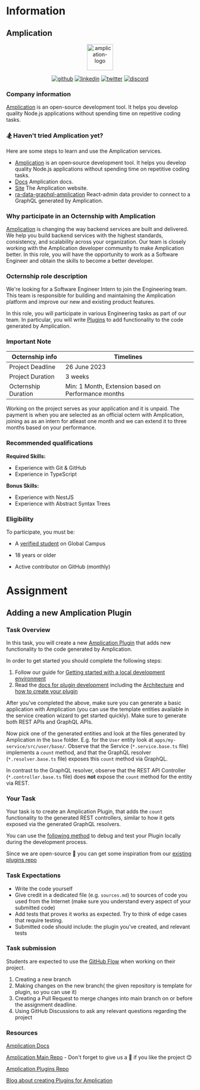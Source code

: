 # Information

## Amplication

<p align="center">
  <a href="https://amplication.com" target="_blank">
    <img alt="amplication-logo" height="70" alt="Amplication Logo" src="https://amplication.com/images/amplication-logo-purple.svg"/>
  </a>
</p>

<p align="center">
<a href="https://github.com/amplication/amplication" alt="github"><img src="https://img.shields.io/badge/github-@amplication--github-green.svg" alt="github"></img></a>
<a href="https://www.linkedin.com/company/amplication/" alt="linkedin"><img src="https://img.shields.io/badge/linkedin-@amplication--linkedin-9cf.svg" alt="linkedin"></img></a>
<a href="https://twitter.com/amplication" alt="twitter"><img src="https://img.shields.io/badge/twitter-@amplication--twitter-yellow.svg" alt="twitter"></img></a>
<a href="https://discord.com/invite/Z2CG3rUFnu" alt="discord"><img src="https://img.shields.io/badge/discord-@amplication--discord-red.svg" alt="discord"></img><a>

</p>

### Company information 

[Amplication](https://amplication.com/) is an open-source development tool. It helps you develop quality Node.js applications without spending time on repetitive coding tasks.

### 🏂 Haven't tried Amplication yet?
Here are some steps to learn and use the Amplication services.

- [Amplication](https://github.com/amplication/amplication) is an open‑source development tool. It helps you develop quality Node.js applications without spending time on repetitive coding tasks.
- [Docs](https://github.com/amplication/docs) Amplication docs.
- [Site](https://github.com/amplication/amplication-site) The Amplication website.
- [ra-data-graphql-amplication](https://github.com/amplication/ra-data-graphql-amplication) React-admin data provider to connect to a GraphQL generated by Amplication.


### Why participate in an Octernship with Amplication

[Amplication](https://amplication.com/) is changing the way backend services are built and delivered. We help you build backend services with the highest standards, consistency, and scalability across your organization. 
Our team is closely working with the Amplication developer community to make Amplication better. In this role, you will have the opportunity to work as a Software Engineer and obtain the skills to become a better developer.


### Octernship role description

We're looking for a Software Engineer Intern to join the Engineering team. This team is responsible for building and maintaining the Amplication platform and improve our new and existing product features.

In this role, you will participate in various Engineering tasks as part of our team. In particular, you will write [Plugins](https://docs.amplication.com/plugins/overview/) to add functionality to the code generated by Amplication.


### Important Note
| Octernship info      | Timelines|
| -------------        | --------------        |
| Project Deadline  | 26 June 2023         |
| Project Duration     | 3 weeks              |
| Octernship Duration  | Min: 1 Month, Extension based on Performance months |

Working on the project serves as your application and it is unpaid. The payment is when you are selected as an official octern with Amplication, joining as as an intern for atleast one month and we can extend it to three months based on your performance.


### Recommended qualifications

**Required Skills:**

- Experience with Git & GitHub
- Experience in TypeScript

**Bonus Skills:**

- Experience with NestJS
- Experience with Abstract Syntax Trees

### Eligibility

To participate, you must be:

* A [verified student](https://education.github.com/discount_requests/pack_application) on Global Campus

* 18 years or older

* Active contributor on GitHub (monthly)

# Assignment

## Adding a new Amplication Plugin

### Task Overview

In this task, you will create a new [Amplication Plugin](https://docs.amplication.com/plugins/overview/) that adds new functionality to the code generated by Amplication.

In order to get started you should complete the following steps:
1. Follow our guide for [Getting started with a local development environment](https://github.com/amplication/amplication#development-environment-local)
2. Read the [docs for plugin development](https://docs.amplication.com/plugins/overview/) including the [Architecture](https://docs.amplication.com/plugins/plugin-architecture/) and [how to create your plugin](https://docs.amplication.com/plugins/how-to-create-plugin/)

After you've completed the above, make sure you can generate a basic application with Amplication (you can use the template entities available in the service creation wizard to get started quickly). Make sure to generate both REST APIs and GraphQL APIs.

Now pick one of the generated entities and look at the files generated by Amplication in the `base` folder. E.g. for the `User` entity look at `apps/my-service/src/user/base/`.
Observe that the Service (`*.service.base.ts` file) implements a `count` method, and that the GraphQL resolver (`*.resolver.base.ts` file) exposes this `count` method via GraphQL.

In contrast to the GraphQL resolver, observe that the REST API Controller (`*.controller.base.ts` file) does **not** expose the `count` method for the entity via REST.

### Your Task 
Your task is to create an Amplication Plugin, that adds the `count` functionality to the generated REST controllers, similar to how it gets exposed via the generated GraphQL resolvers.

You can use the [following method](https://docs.amplication.com/plugins/how-to-test-plugin/) to debug and test your Plugin locally during the development process.

Since we are open-source 💜 you can get some inspiration from our [existing plugins repo](https://github.com/amplication/plugins)
  

### Task Expectations

- Write the code yourself
- Give credit in a dedicated file (e.g. `sources.md`) to sources of code you used from the Internet (make sure you understand every aspect of your submitted code)
- Add tests that proves it works as expected. Try to think of edge cases that require testing.
- Submitted code should include: the plugin you've created, and relevant tests

### Task submission

Students are expected to use the [GitHub Flow](https://docs.github.com/en/get-started/quickstart/github-flow) when working on their project. 

1. Creating a new branch
2. Making changes on the new branch( the given repository is template for plugin, so you can use it)
3. Creating a Pull Request to merge changes into main branch on or before the assignment deadline.
3. Using GitHub Discussions to ask any relevant questions regarding the project

### Resources

[Amplication Docs](https://docs.amplication.com/)

[Amplication Main Repo](https://github.com/amplication/amplication) - Don't forget to give us a 🌟 if you like the project 😊

[Amplication Plugins Repo](https://github.com/amplication/plugins)

[Blog about creating Plugins for Amplication](https://amplication.com/blog/the-amplication-plugin-system)

